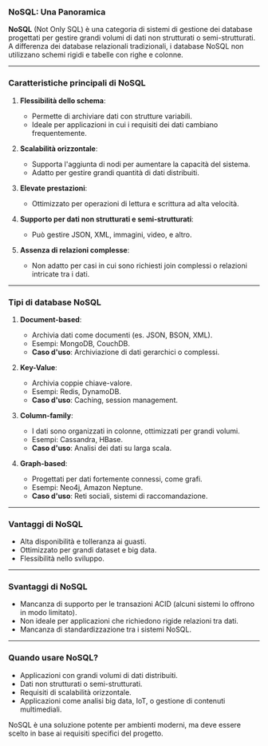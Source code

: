 ### NoSQL: Una Panoramica

**NoSQL** (Not Only SQL) è una categoria di sistemi di gestione dei database progettati per gestire grandi volumi di dati non strutturati o semi-strutturati. A differenza dei database relazionali tradizionali, i database NoSQL non utilizzano schemi rigidi e tabelle con righe e colonne.

---

### Caratteristiche principali di NoSQL

1. **Flessibilità dello schema**:
   - Permette di archiviare dati con strutture variabili.
   - Ideale per applicazioni in cui i requisiti dei dati cambiano frequentemente.

2. **Scalabilità orizzontale**:
   - Supporta l'aggiunta di nodi per aumentare la capacità del sistema.
   - Adatto per gestire grandi quantità di dati distribuiti.

3. **Elevate prestazioni**:
   - Ottimizzato per operazioni di lettura e scrittura ad alta velocità.

4. **Supporto per dati non strutturati e semi-strutturati**:
   - Può gestire JSON, XML, immagini, video, e altro.

5. **Assenza di relazioni complesse**:
   - Non adatto per casi in cui sono richiesti join complessi o relazioni intricate tra i dati.

---

### Tipi di database NoSQL

1. **Document-based**:
   - Archivia dati come documenti (es. JSON, BSON, XML).
   - Esempi: MongoDB, CouchDB.
   - **Caso d'uso**: Archiviazione di dati gerarchici o complessi.

2. **Key-Value**:
   - Archivia coppie chiave-valore.
   - Esempi: Redis, DynamoDB.
   - **Caso d'uso**: Caching, session management.

3. **Column-family**:
   - I dati sono organizzati in colonne, ottimizzati per grandi volumi.
   - Esempi: Cassandra, HBase.
   - **Caso d'uso**: Analisi dei dati su larga scala.

4. **Graph-based**:
   - Progettati per dati fortemente connessi, come grafi.
   - Esempi: Neo4j, Amazon Neptune.
   - **Caso d'uso**: Reti sociali, sistemi di raccomandazione.

---

### Vantaggi di NoSQL

- Alta disponibilità e tolleranza ai guasti.
- Ottimizzato per grandi dataset e big data.
- Flessibilità nello sviluppo.

---

### Svantaggi di NoSQL

- Mancanza di supporto per le transazioni ACID (alcuni sistemi lo offrono in modo limitato).
- Non ideale per applicazioni che richiedono rigide relazioni tra dati.
- Mancanza di standardizzazione tra i sistemi NoSQL.

---

### Quando usare NoSQL?

- Applicazioni con grandi volumi di dati distribuiti.
- Dati non strutturati o semi-strutturati.
- Requisiti di scalabilità orizzontale.
- Applicazioni come analisi big data, IoT, o gestione di contenuti multimediali.

NoSQL è una soluzione potente per ambienti moderni, ma deve essere scelto in base ai requisiti specifici del progetto.

